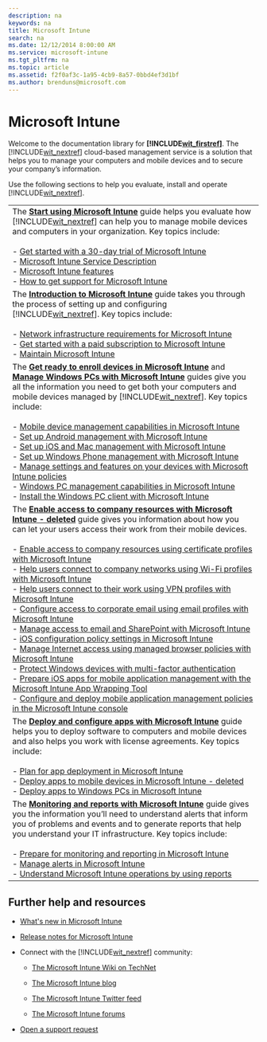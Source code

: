 ```yaml
---
description: na
keywords: na
title: Microsoft Intune
search: na
ms.date: 12/12/2014 8:00:00 AM
ms.service: microsoft-intune
ms.tgt_pltfrm: na
ms.topic: article
ms.assetid: f2f0af3c-1a95-4cb9-8a57-0bbd4ef3d1bf
ms.author: brenduns@microsoft.com
---
```

# Microsoft Intune
Welcome to the documentation library for **[!INCLUDE[wit_firstref](../Token/wit_firstref_md.md)]**. The [!INCLUDE[wit_nextref](../Token/wit_nextref_md.md)] cloud-based management service is a solution that helps you to manage your computers and mobile devices and to secure your company’s information.

Use the following sections to help you evaluate, install and operate [!INCLUDE[wit_nextref](../Token/wit_nextref_md.md)].

||
|-|
|The **[Start using Microsoft Intune](../Topic/Start_using_Microsoft_Intune.md)** guide helps you evaluate how [!INCLUDE[wit_nextref](../Token/wit_nextref_md.md)] can help you to manage mobile devices and computers in your organization. Key topics include:<br /><br />-   [Get started with a 30-day trial of Microsoft Intune](../Topic/Get_started_with_a_30-day_trial_of_Microsoft_Intune.md)<br />-   [Microsoft Intune Service Description](../Topic/Microsoft_Intune_Service_Description.md)<br />-   [Microsoft Intune features](../Topic/Microsoft_Intune_features.md)<br />-   [How to get support for Microsoft Intune](../Topic/How_to_get_support_for_Microsoft_Intune.md)|
|The **[Introduction to Microsoft Intune](../Topic/Introduction_to_Microsoft_Intune.md)** guide takes you through the process of setting up and configuring [!INCLUDE[wit_nextref](../Token/wit_nextref_md.md)]. Key topics include:<br /><br />-   [Network infrastructure requirements for Microsoft Intune](../Topic/Network_infrastructure_requirements_for_Microsoft_Intune.md)<br />-   [Get started with a paid subscription to Microsoft Intune](../Topic/Get_started_with_a_paid_subscription_to_Microsoft_Intune.md)<br />-   [Maintain Microsoft Intune](../Topic/Maintain_Microsoft_Intune.md)|
|The **[Get ready to enroll devices in Microsoft Intune](../Topic/Get_ready_to_enroll_devices_in_Microsoft_Intune.md)** and **[Manage Windows PCs with Microsoft Intune](../Topic/Manage_Windows_PCs_with_Microsoft_Intune.md)** guides give you all the information you need to get both your computers and mobile devices managed by [!INCLUDE[wit_nextref](../Token/wit_nextref_md.md)]. Key topics include:<br /><br />-   [Mobile device management capabilities in Microsoft Intune](../Topic/Mobile_device_management_capabilities_in_Microsoft_Intune.md)<br />-   [Set up Android management with Microsoft Intune](../Topic/Set_up_Android_management_with_Microsoft_Intune.md)<br />-   [Set up iOS and Mac management with Microsoft Intune](../Topic/Set_up_iOS_and_Mac_management_with_Microsoft_Intune.md)<br />-   [Set up Windows Phone management with Microsoft Intune](../Topic/Set_up_Windows_Phone_management_with_Microsoft_Intune.md)<br />-   [Manage settings and features on your devices with Microsoft Intune policies](../Topic/Manage_settings_and_features_on_your_devices_with_Microsoft_Intune_policies.md)<br />-   [Windows PC management capabilities in Microsoft Intune](../Topic/Windows_PC_management_capabilities_in_Microsoft_Intune.md)<br />-   [Install the Windows PC client with Microsoft Intune](../Topic/Install_the_Windows_PC_client_with_Microsoft_Intune.md)|
|The **[Enable access to company resources with Microsoft Intune - deleted](../Topic/Enable_access_to_company_resources_with_Microsoft_Intune_-_deleted.md)** guide gives you information about how you can let your users access their work from their mobile devices.<br /><br />-   [Enable access to company resources using certificate profiles with Microsoft Intune](../Topic/Enable_access_to_company_resources_using_certificate_profiles_with_Microsoft_Intune.md)<br />-   [Help users connect to company networks using Wi-Fi profiles with Microsoft Intune](../Topic/Help_users_connect_to_company_networks_using_Wi-Fi_profiles_with_Microsoft_Intune.md)<br />-   [Help users connect to their work using VPN profiles with Microsoft Intune](../Topic/Help_users_connect_to_their_work_using_VPN_profiles_with_Microsoft_Intune.md)<br />-   [Configure access to corporate email using email profiles with Microsoft Intune](../Topic/Configure_access_to_corporate_email_using_email_profiles_with_Microsoft_Intune.md)<br />-   [Manage access to email and SharePoint with Microsoft Intune](../Topic/Manage_access_to_email_and_SharePoint_with_Microsoft_Intune.md)<br />-   [iOS configuration policy settings in Microsoft Intune](../Topic/iOS_configuration_policy_settings_in_Microsoft_Intune.md)<br />-   [Manage Internet access using managed browser policies with Microsoft Intune](../Topic/Manage_Internet_access_using_managed_browser_policies_with_Microsoft_Intune.md)<br />-   [Protect Windows devices with multi-factor authentication](../Topic/Protect_Windows_devices_with_multi-factor_authentication.md)<br />-   [Prepare iOS apps for mobile application management with the Microsoft Intune App Wrapping Tool](../Topic/Prepare_iOS_apps_for_mobile_application_management_with_the_Microsoft_Intune_App_Wrapping_Tool.md)<br />-   [Configure and deploy mobile application management policies in the Microsoft Intune console](../Topic/Configure_and_deploy_mobile_application_management_policies_in_the_Microsoft_Intune_console.md)|
|The **[Deploy and configure apps with Microsoft Intune](../Topic/Deploy_and_configure_apps_with_Microsoft_Intune.md)** guide helps you to deploy software to computers and mobile devices and also helps you work with license agreements. Key topics include:<br /><br />-   [Plan for app deployment in Microsoft Intune](../Topic/Plan_for_app_deployment_in_Microsoft_Intune.md)<br />-   [Deploy apps to mobile devices in Microsoft Intune - deleted](../Topic/Deploy_apps_to_mobile_devices_in_Microsoft_Intune_-_deleted.md)<br />-   [Deploy apps to Windows PCs in Microsoft Intune](../Topic/Deploy_apps_to_Windows_PCs_in_Microsoft_Intune.md)|
|The **[Monitoring and reports with Microsoft Intune](../Topic/Monitoring_and_reports_with_Microsoft_Intune.md)** guide gives you the information you’ll need to understand alerts that inform you of problems and events and to generate reports that help you understand your IT infrastructure. Key topics include:<br /><br />-   [Prepare for monitoring and reporting in Microsoft Intune](http://msdn.microsoft.com/en-us/library/957b730c-c4b0-4755-8d2e-f6bdcb38723f)<br />-   [Manage alerts in Microsoft Intune](../Topic/Manage_alerts_in_Microsoft_Intune.md)<br />-   [Understand Microsoft Intune operations by using reports](../Topic/Understand_Microsoft_Intune_operations_by_using_reports.md)|

## Further help and resources

-   [What's new in Microsoft Intune](../Topic/What_s_new_in_Microsoft_Intune.md)

-   [Release notes for Microsoft Intune](../Topic/Release_notes_for_Microsoft_Intune.md)

-   Connect with the [!INCLUDE[wit_nextref](../Token/wit_nextref_md.md)] community:

    -   [The Microsoft Intune Wiki on TechNet](http://social.technet.microsoft.com/wiki/contents/articles/6526.microsoft-intune-overview.aspx)

    -   [The Microsoft Intune blog](http://blogs.technet.com/b/microsoftintune/)

    -   [The Microsoft Intune Twitter feed](https://twitter.com/MSIntune)

    -   [The Microsoft Intune forums](http://social.technet.microsoft.com/Forums/home?category=microsoftintune)

-   [Open a support request](https://support.microsoftonline.com/default.aspx?productkey=intunesupp&scrx=1)

